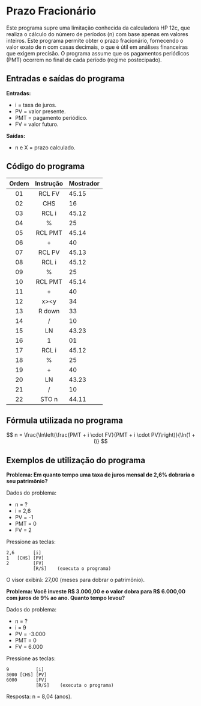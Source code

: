 # Prazo Fracionário

Este programa supre uma limitação conhecida da calculadora HP 12c, que realiza o cálculo do número de períodos (n) com base apenas em valores inteiros. Este programa permite obter o prazo fracionário, fornecendo o valor exato de n com casas decimais, o que é útil em análises financeiras que exigem precisão. O programa assume que os pagamentos periódicos (PMT) ocorrem no final de cada período (regime postecipado).

## Entradas e saídas do programa

**Entradas:**
- i = taxa de juros.
- PV = valor presente.
- PMT = pagamento periódico.
- FV = valor futuro.

**Saídas:**
- n e X = prazo calculado.

## Código do programa

| Ordem | Instrução | Mostrador |
| :---: | :-------: | --------- |
|  01   |  RCL FV   | 45.15     |
|  02   |    CHS    | 16        |
|  03   |   RCL i   | 45.12     |
|  04   |     %     | 25        |
|  05   |  RCL PMT  | 45.14     |
|  06   |     +     | 40        |
|  07   |  RCL PV   | 45.13     |
|  08   |   RCL i   | 45.12     |
|  09   |     %     | 25        |
|  10   |  RCL PMT  | 45.14     |
|  11   |     +     | 40        |
|  12   |   x><y    | 34        |
|  13   |  R down   | 33        |
|  14   |     /     | 10        |
|  15   |    LN     | 43.23     |
|  16   |     1     | 01        |
|  17   |   RCL i   | 45.12     |
|  18   |     %     | 25        |
|  19   |     +     | 40        |
|  20   |    LN     | 43.23     |
|  21   |     /     | 10        |
|  22   |   STO n   | 44.11     |

## Fórmula utilizada no programa

$$
n = \frac{\ln\left(\frac{PMT + i \cdot FV}{PMT + i \cdot PV}\right)}{\ln(1 + i)}
$$

## Exemplos de utilização do programa

**Problema: Em quanto tempo uma taxa de juros mensal de 2,6% dobraria o seu patrimônio?**

Dados do problema:
- n = ?
- i = 2,6
- PV = -1
- PMT = 0
- FV = 2

Pressione as teclas:
```
2,6       [i]
1   [CHS] [PV]
2         [FV]
          [R/S]    (executa o programa)
```

O visor exibirá: 27,00 (meses para dobrar o patrimônio).

**Problema: Você investe R$ 3.000,00 e o valor dobra para R$ 6.000,00 com juros de 9% ao ano. Quanto tempo levou?**

Dados do problema:
- n = ?
- i = 9
- PV = -3.000
- PMT = 0
- FV = 6.000

Pressione as teclas:
```
9          [i]
3000 [CHS] [PV]
6000       [FV]
           [R/S]    (executa o programa)
```

Resposta: n = 8,04 (anos).
